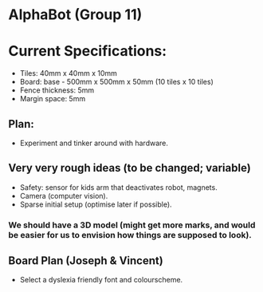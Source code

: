# AlphaBot (Group 11)

# Current Specifications:
* Tiles: 40mm x 40mm x 10mm
* Board: base - 500mm x 500mm x 50mm (10 tiles x 10 tiles)
* Fence thickness: 5mm
* Margin space: 5mm

## Plan:
* Experiment and tinker around with hardware.

## Very very rough ideas (to be changed; variable)
* Safety: sensor for kids arm that deactivates robot, magnets.
* Camera (computer vision).
* Sparse initial setup (optimise later if possible).

### We should have a 3D model (might get more marks, and would be easier for us to envision how things are supposed to look).

## Board Plan (Joseph & Vincent)
* Select a dyslexia friendly font and colourscheme.
